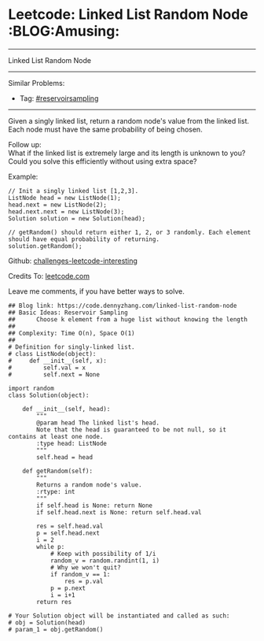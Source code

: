 # Leetcode: Linked List Random Node     :BLOG:Amusing:


---

Linked List Random Node  

---

Similar Problems:  
-   Tag: [#reservoirsampling](https://code.dennyzhang.com/tag/reservoirsampling)

---

Given a singly linked list, return a random node's value from the linked list. Each node must have the same probability of being chosen.  

Follow up:  
What if the linked list is extremely large and its length is unknown to you? Could you solve this efficiently without using extra space?  

Example:  

    // Init a singly linked list [1,2,3].
    ListNode head = new ListNode(1);
    head.next = new ListNode(2);
    head.next.next = new ListNode(3);
    Solution solution = new Solution(head);
    
    // getRandom() should return either 1, 2, or 3 randomly. Each element should have equal probability of returning.
    solution.getRandom();

Github: [challenges-leetcode-interesting](https://github.com/DennyZhang/challenges-leetcode-interesting/tree/master/linked-list-random-node)  

Credits To: [leetcode.com](https://leetcode.com/problems/linked-list-random-node/description/)  

Leave me comments, if you have better ways to solve.  

    ## Blog link: https://code.dennyzhang.com/linked-list-random-node
    ## Basic Ideas: Reservoir Sampling
    ##      Choose k element from a huge list without knowing the length
    ##
    ## Complexity: Time O(n), Space O(1)
    ##
    # Definition for singly-linked list.
    # class ListNode(object):
    #     def __init__(self, x):
    #         self.val = x
    #         self.next = None
    
    import random
    class Solution(object):
    
        def __init__(self, head):
            """
            @param head The linked list's head.
            Note that the head is guaranteed to be not null, so it contains at least one node.
            :type head: ListNode
            """
            self.head = head
    
        def getRandom(self):
            """
            Returns a random node's value.
            :rtype: int
            """
            if self.head is None: return None
            if self.head.next is None: return self.head.val
    
            res = self.head.val
            p = self.head.next
            i = 2
            while p:
                # Keep with possibility of 1/i
                random_v = random.randint(1, i)
                # Why we won't quit?
                if random_v == 1:
                    res = p.val
                p = p.next
                i = i+1
            return res
    
    # Your Solution object will be instantiated and called as such:
    # obj = Solution(head)
    # param_1 = obj.getRandom()